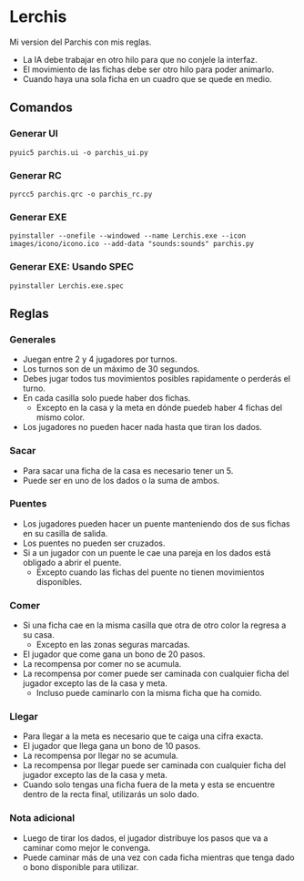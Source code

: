 # Lerchis
Mi version del Parchis con mis reglas.
- La IA debe trabajar en otro hilo para que no conjele la interfaz.
- El movimiento de las fichas debe ser otro hilo para poder animarlo.
- Cuando haya una sola ficha en un cuadro que se quede en medio.


## Comandos

### Generar UI
```
pyuic5 parchis.ui -o parchis_ui.py
```

### Generar RC
```
pyrcc5 parchis.qrc -o parchis_rc.py
```

### Generar EXE
```
pyinstaller --onefile --windowed --name Lerchis.exe --icon images/icono/icono.ico --add-data "sounds:sounds" parchis.py
```
### Generar EXE: Usando SPEC
```
pyinstaller Lerchis.exe.spec
```


## Reglas

### Generales
- Juegan entre 2 y 4 jugadores por turnos.
- Los turnos son de un máximo de 30 segundos.
- Debes jugar todos tus movimientos posibles rapidamente o perderás el turno.
- En cada casilla solo puede haber dos fichas.
  * Excepto en la casa y la meta en dónde puedeb haber 4 fichas del mismo color.
- Los jugadores no pueden hacer nada hasta que tiran los dados.

### Sacar
- Para sacar una ficha de la casa es necesario tener un 5.
- Puede ser en uno de los dados o la suma de ambos.

### Puentes
- Los jugadores pueden hacer un puente manteniendo dos de sus fichas en su casilla de salida.
- Los puentes no pueden ser cruzados.
- Si a un jugador con un puente le cae una pareja en los dados está obligado a abrir el puente.
  * Excepto cuando las fichas del puente no tienen movimientos disponibles.

### Comer
- Si una ficha cae en la misma casilla que otra de otro color la regresa a su casa.
  * Excepto en las zonas seguras marcadas.
- El jugador que come gana un bono de 20 pasos.
- La recompensa por comer no se acumula.
- La recompensa por comer puede ser caminada con cualquier ficha del jugador excepto las de la casa y meta.
  * Incluso puede caminarlo con la misma ficha que ha comido.

### Llegar
- Para llegar a la meta es necesario que te caiga una cifra exacta.
- El jugador que llega gana un bono de 10 pasos.
- La recompensa por llegar no se acumula.
- La recompensa por llegar puede ser caminada con cualquier ficha del jugador excepto las de la casa y meta.
- Cuando solo tengas una ficha fuera de la meta y esta se encuentre dentro de la recta final, utilizarás un solo dado.

### Nota adicional
- Luego de tirar los dados, el jugador distribuye los pasos que va a caminar como mejor le convenga.
- Puede caminar más de una vez con cada ficha mientras que tenga dado o bono disponible para utilizar.

